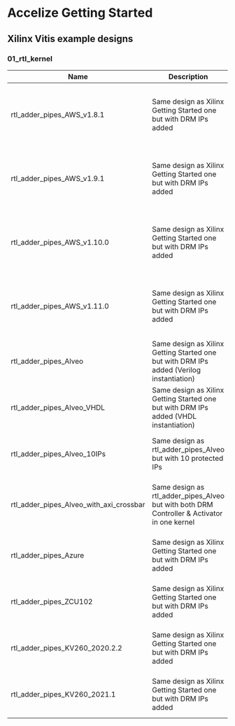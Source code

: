 # Accelize Getting Started
## Xilinx Vitis example designs
### 01_rtl_kernel

| Name                                    | Description                                                                                 | Status                                                |
| ----------------------------------------|---------------------------------------------------------------------------------------------|:----------------------------------------------------: |
| rtl_adder_pipes_AWS_v1.8.1              | Same design as Xilinx Getting Started one but with DRM IPs added                            | Tested OK with Xilinx Vitis 2019.2 & AWS 1.8.1        |
| rtl_adder_pipes_AWS_v1.9.1              | Same design as Xilinx Getting Started one but with DRM IPs added                            | Tested OK with Xilinx Vitis 2019.2 & AWS 1.9.1        |
| rtl_adder_pipes_AWS_v1.10.0             | Same design as Xilinx Getting Started one but with DRM IPs added                            | Tested OK with Xilinx Vitis 2020.2 & AWS 1.10.0       |
| rtl_adder_pipes_AWS_v1.11.0             | Same design as Xilinx Getting Started one but with DRM IPs added                            | Tested OK with Xilinx Vitis 2021.1 & AWS 1.11.0       |
| rtl_adder_pipes_Alveo                   | Same design as Xilinx Getting Started one but with DRM IPs added (Verilog instantiation)    | Tested OK with Xilinx Vitis 2021.1                    |
| rtl_adder_pipes_Alveo_VHDL              | Same design as Xilinx Getting Started one but with DRM IPs added (VHDL instantiation)       | Tested OK with Xilinx Vitis 2021.1                    |
| rtl_adder_pipes_Alveo_10IPs             | Same design as rtl_adder_pipes_Alveo but with 10 protected IPs                              | Tested OK with Xilinx Vitis 2019.2                    |
| rtl_adder_pipes_Alveo_with_axi_crossbar | Same design as rtl_adder_pipes_Alveo but with both DRM Controller & Activator in one kernel | Tested OK with Xilinx Vitis 2020.2 & 2021.1           |
| rtl_adder_pipes_Azure                   | Same design as Xilinx Getting Started one but with DRM IPs added                            | Tested OK with Xilinx Vitis 2020.2                    |
| rtl_adder_pipes_ZCU102                  | Same design as Xilinx Getting Started one but with DRM IPs added                            | Tested OK with Xilinx Vitis 2020.2                    |
| rtl_adder_pipes_KV260_2020.2.2          | Same design as Xilinx Getting Started one but with DRM IPs added                            | Tested OK with Xilinx Vitis 2020.2.2                  |
| rtl_adder_pipes_KV260_2021.1            | Same design as Xilinx Getting Started one but with DRM IPs added                            | Tested OK with Xilinx Vitis 2021.1                    |


